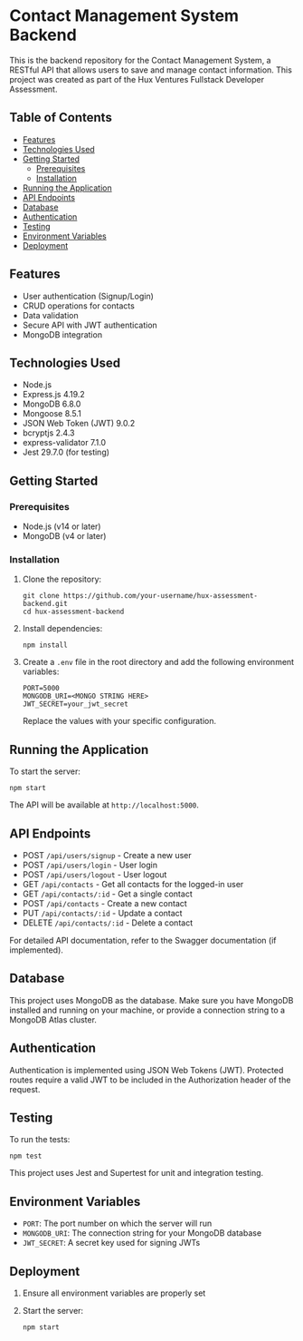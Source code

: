 # Contact Management System Backend

This is the backend repository for the Contact Management System, a RESTful API that allows users to save and manage contact information. This project was created as part of the Hux Ventures Fullstack Developer Assessment.

## Table of Contents

- [Features](#features)
- [Technologies Used](#technologies-used)
- [Getting Started](#getting-started)
  - [Prerequisites](#prerequisites)
  - [Installation](#installation)
- [Running the Application](#running-the-application)
- [API Endpoints](#api-endpoints)
- [Database](#database)
- [Authentication](#authentication)
- [Testing](#testing)
- [Environment Variables](#environment-variables)
- [Deployment](#deployment)


## Features

- User authentication (Signup/Login)
- CRUD operations for contacts
- Data validation
- Secure API with JWT authentication
- MongoDB integration

## Technologies Used

- Node.js
- Express.js 4.19.2
- MongoDB 6.8.0
- Mongoose 8.5.1
- JSON Web Token (JWT) 9.0.2
- bcryptjs 2.4.3
- express-validator 7.1.0
- Jest 29.7.0 (for testing)

## Getting Started

### Prerequisites

- Node.js (v14 or later)
- MongoDB (v4 or later)

### Installation

1. Clone the repository:
   ```
   git clone https://github.com/your-username/hux-assessment-backend.git
   cd hux-assessment-backend
   ```

2. Install dependencies:
   ```
   npm install
   ```

3. Create a `.env` file in the root directory and add the following environment variables:
   ```
   PORT=5000
   MONGODB_URI=<MONGO STRING HERE>
   JWT_SECRET=your_jwt_secret
   ```
   Replace the values with your specific configuration.

## Running the Application

To start the server:

```
npm start
```

The API will be available at `http://localhost:5000`.

## API Endpoints

- POST `/api/users/signup` - Create a new user
- POST `/api/users/login` - User login
- POST `/api/users/logout` - User logout
- GET `/api/contacts` - Get all contacts for the logged-in user
- GET `/api/contacts/:id` - Get a single contact
- POST `/api/contacts` - Create a new contact
- PUT `/api/contacts/:id` - Update a contact
- DELETE `/api/contacts/:id` - Delete a contact

For detailed API documentation, refer to the Swagger documentation (if implemented).

## Database

This project uses MongoDB as the database. Make sure you have MongoDB installed and running on your machine, or provide a connection string to a MongoDB Atlas cluster.

## Authentication

Authentication is implemented using JSON Web Tokens (JWT). Protected routes require a valid JWT to be included in the Authorization header of the request.

## Testing

To run the tests:

```
npm test
```

This project uses Jest and Supertest for unit and integration testing.

## Environment Variables

- `PORT`: The port number on which the server will run
- `MONGODB_URI`: The connection string for your MongoDB database
- `JWT_SECRET`: A secret key used for signing JWTs

## Deployment

1. Ensure all environment variables are properly set

2. Start the server:
   ```
   npm start
   ```

